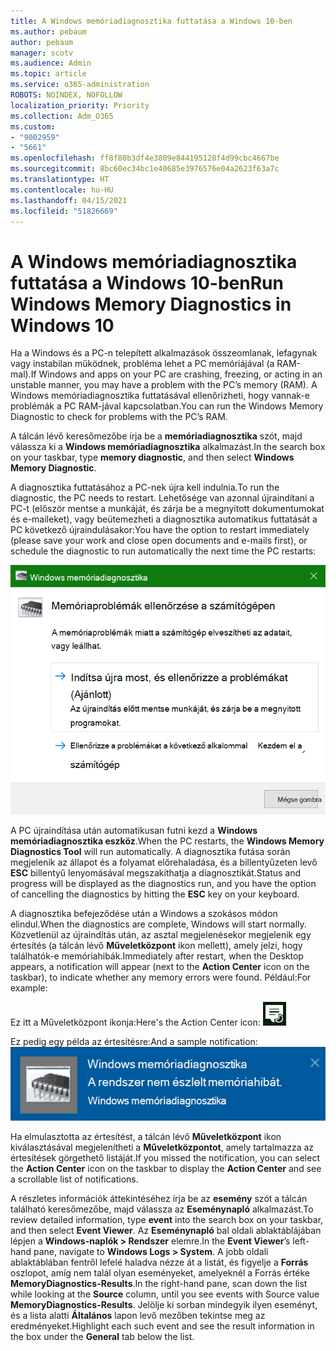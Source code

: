 ```yaml
---
title: A Windows memóriadiagnosztika futtatása a Windows 10-ben
ms.author: pebaum
author: pebaum
manager: scotv
ms.audience: Admin
ms.topic: article
ms.service: o365-administration
ROBOTS: NOINDEX, NOFOLLOW
localization_priority: Priority
ms.collection: Adm_O365
ms.custom:
- "9002959"
- "5661"
ms.openlocfilehash: ff8f80b3df4e3809e844195128f4d99cbc4667be
ms.sourcegitcommit: 8bc60ec34bc1e40685e3976576e04a2623f63a7c
ms.translationtype: HT
ms.contentlocale: hu-HU
ms.lasthandoff: 04/15/2021
ms.locfileid: "51826669"
---
```

# <a name="run-windows-memory-diagnostics-in-windows-10"></a><span data-ttu-id="cbb9d-102">A Windows memóriadiagnosztika futtatása a Windows 10-ben</span><span class="sxs-lookup"><span data-stu-id="cbb9d-102">Run Windows Memory Diagnostics in Windows 10</span></span>

<span data-ttu-id="cbb9d-103">Ha a Windows és a PC-n telepített alkalmazások összeomlanak, lefagynak vagy instabilan működnek, probléma lehet a PC memóriájával (a RAM-mal).</span><span class="sxs-lookup"><span data-stu-id="cbb9d-103">If Windows and apps on your PC are crashing, freezing, or acting in an unstable manner, you may have a problem with the PC’s memory (RAM).</span></span> <span data-ttu-id="cbb9d-104">A Windows memóriadiagnosztika futtatásával ellenőrizheti, hogy vannak-e problémák a PC RAM-jával kapcsolatban.</span><span class="sxs-lookup"><span data-stu-id="cbb9d-104">You can run the Windows Memory Diagnostic to check for problems with the PC’s RAM.</span></span>

<span data-ttu-id="cbb9d-105">A tálcán lévő keresőmezőbe írja be a **memóriadiagnosztika** szót, majd válassza ki a **Windows memóriadiagnosztika** alkalmazást.</span><span class="sxs-lookup"><span data-stu-id="cbb9d-105">In the search box on your taskbar, type **memory diagnostic**, and then select **Windows Memory Diagnostic**.</span></span> 

<span data-ttu-id="cbb9d-106">A diagnosztika futtatásához a PC-nek újra kell indulnia.</span><span class="sxs-lookup"><span data-stu-id="cbb9d-106">To run the diagnostic, the PC needs to restart.</span></span> <span data-ttu-id="cbb9d-107">Lehetősége van azonnal újraindítani a PC-t (először mentse a munkáját, és zárja be a megnyitott dokumentumokat és e-maileket), vagy beütemezheti a diagnosztika automatikus futtatását a PC következő újraindulásakor:</span><span class="sxs-lookup"><span data-stu-id="cbb9d-107">You have the option to restart immediately (please save your work and close open documents and e-mails first), or schedule the diagnostic to run automatically the next time the PC restarts:</span></span>

![Windows memóriadiagnosztika](media/windows-memory-diagnostic.png)

<span data-ttu-id="cbb9d-109">A PC újraindítása után automatikusan futni kezd a **Windows memóriadiagnosztika eszköz**.</span><span class="sxs-lookup"><span data-stu-id="cbb9d-109">When the PC restarts, the **Windows Memory Diagnostics Tool** will run automatically.</span></span> <span data-ttu-id="cbb9d-110">A diagnosztika futása során megjelenik az állapot és a folyamat előrehaladása, és a billentyűzeten levő **ESC** billentyű lenyomásával megszakíthatja a diagnosztikát.</span><span class="sxs-lookup"><span data-stu-id="cbb9d-110">Status and progress will be displayed as the diagnostics run, and you have the option of cancelling the diagnostics by hitting the **ESC** key on your keyboard.</span></span>

<span data-ttu-id="cbb9d-111">A diagnosztika befejeződése után a Windows a szokásos módon elindul.</span><span class="sxs-lookup"><span data-stu-id="cbb9d-111">When the diagnostics are complete, Windows will start normally.</span></span>
<span data-ttu-id="cbb9d-112">Közvetlenül az újraindítás után, az asztal megjelenésekor megjelenik egy értesítés (a tálcán lévő **Műveletközpont** ikon mellett), amely jelzi, hogy találhatók-e memóriahibák.</span><span class="sxs-lookup"><span data-stu-id="cbb9d-112">Immediately after restart, when the Desktop appears, a notification will appear (next to the **Action Center** icon on the taskbar), to indicate whether any memory errors were found.</span></span> <span data-ttu-id="cbb9d-113">Például:</span><span class="sxs-lookup"><span data-stu-id="cbb9d-113">For example:</span></span>

<span data-ttu-id="cbb9d-114">Ez itt a Műveletközpont ikonja:</span><span class="sxs-lookup"><span data-stu-id="cbb9d-114">Here's the Action Center icon:</span></span> ![Műveletközpont ikon](media/action-center-icon.png) 

<span data-ttu-id="cbb9d-116">Ez pedig egy példa az értesítésre:</span><span class="sxs-lookup"><span data-stu-id="cbb9d-116">And a sample notification:</span></span> ![Nincs memóriahiba](media/no-memory-errors.png)

<span data-ttu-id="cbb9d-118">Ha elmulasztotta az értesítést, a tálcán lévő **Műveletközpont** ikon kiválasztásával megjelenítheti a **Műveletközpontot**, amely tartalmazza az értesítések görgethető listáját.</span><span class="sxs-lookup"><span data-stu-id="cbb9d-118">If you missed the notification, you can select the **Action Center** icon  on the taskbar to display the **Action Center** and see a scrollable list of notifications.</span></span>

<span data-ttu-id="cbb9d-119">A részletes információk áttekintéséhez írja be az **esemény** szót a tálcán található keresőmezőbe, majd válassza az **Eseménynapló** alkalmazást.</span><span class="sxs-lookup"><span data-stu-id="cbb9d-119">To review detailed information, type **event** into the search box on your taskbar, and then select **Event Viewer**.</span></span> <span data-ttu-id="cbb9d-120">Az **Eseménynapló** bal oldali ablaktáblájában lépjen a **Windows-naplók > Rendszer** elemre.</span><span class="sxs-lookup"><span data-stu-id="cbb9d-120">In the **Event Viewer**’s left-hand pane, navigate to **Windows Logs > System**.</span></span> <span data-ttu-id="cbb9d-121">A jobb oldali ablaktáblában fentről lefelé haladva nézze át a listát, és figyelje a **Forrás** oszlopot, amíg nem talál olyan eseményeket, amelyeknél a Forrás értéke **MemoryDiagnostics-Results**.</span><span class="sxs-lookup"><span data-stu-id="cbb9d-121">In the right-hand pane, scan down the list while looking at the **Source** column, until you see events with Source value **MemoryDiagnostics-Results**.</span></span> <span data-ttu-id="cbb9d-122">Jelölje ki sorban mindegyik ilyen eseményt, és a lista alatti **Általános** lapon levő mezőben tekintse meg az eredményeket.</span><span class="sxs-lookup"><span data-stu-id="cbb9d-122">Highlight each such event and see the result information in the box under the **General** tab below the list.</span></span>
